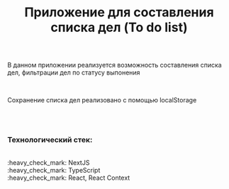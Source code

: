 <h1 align="center">Приложение для составления списка дел (To do list)</h1><br/>

###

<div align="left">
  <p>В данном приложении реализуется возможность составления списка дел, фильтрации дел по статусу выпонения</p><br>
  <p>Сохранение списка дел реализовано с помощью localStorage</p>
  <br>
  <div>
    <br><h3>Технологический стек:</h3>
    <br>:heavy_check_mark: NextJS
    <br>:heavy_check_mark: TypeScript
    <br>:heavy_check_mark: React, React Context
  </div>
</div>

